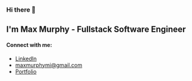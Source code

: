 ### Hi there 👋

## I'm Max Murphy - Fullstack Software Engineer

#### Connect with me: 

- [LinkedIn](https://www.linkedin.com/in/maxmmurphy/) 
- maxmurphymi@gmail.com
- [Portfolio](https://maxmmurphy.com/)

<!--
**murphy-mi/murphy-mi** is a ✨ _special_ ✨ repository because its `README.md` (this file) appears on your GitHub profile.

Here are some ideas to get you started:

- 🔭 I’m currently working on ...
- 🌱 I’m currently learning ...
- 👯 I’m looking to collaborate on ...
- 🤔 I’m looking for help with ...
- 💬 Ask me about ...
- 📫 How to reach me: ...
- 😄 Pronouns: ...
- ⚡ Fun fact: ...
-->
